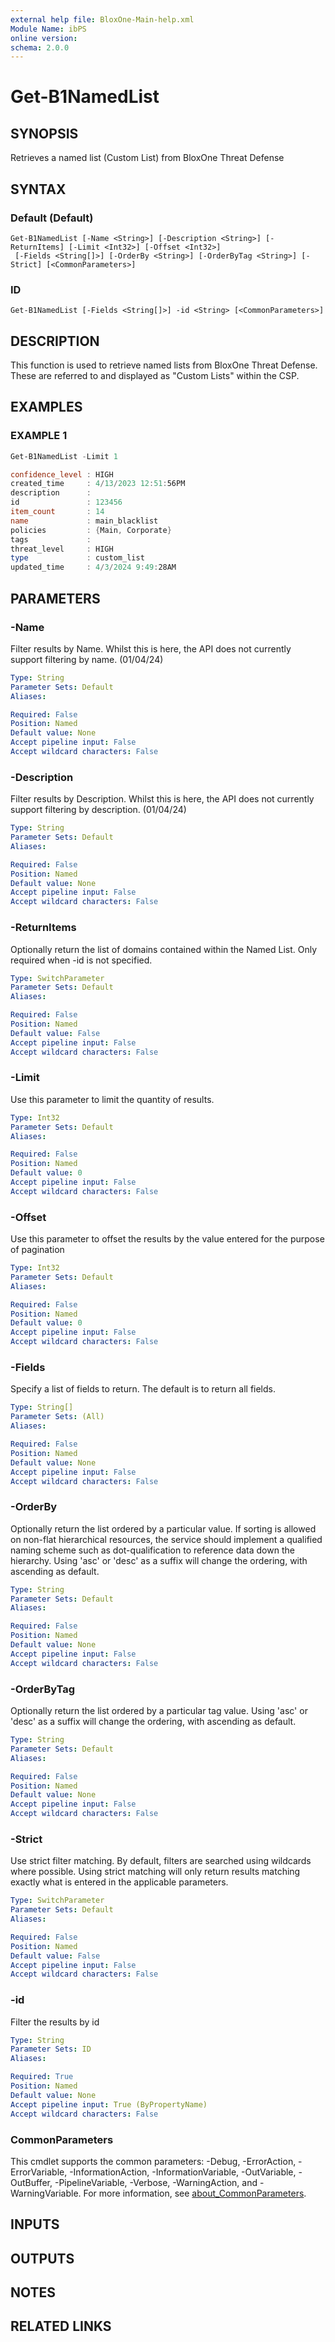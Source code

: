 ```yaml
---
external help file: BloxOne-Main-help.xml
Module Name: ibPS
online version:
schema: 2.0.0
---
```


# Get-B1NamedList

## SYNOPSIS
Retrieves a named list (Custom List) from BloxOne Threat Defense

## SYNTAX

### Default (Default)
```
Get-B1NamedList [-Name <String>] [-Description <String>] [-ReturnItems] [-Limit <Int32>] [-Offset <Int32>]
 [-Fields <String[]>] [-OrderBy <String>] [-OrderByTag <String>] [-Strict] [<CommonParameters>]
```

### ID
```
Get-B1NamedList [-Fields <String[]>] -id <String> [<CommonParameters>]
```

## DESCRIPTION
This function is used to retrieve named lists from BloxOne Threat Defense.
These are referred to and displayed as "Custom Lists" within the CSP.

## EXAMPLES

### EXAMPLE 1
```powershell
Get-B1NamedList -Limit 1

confidence_level : HIGH
created_time     : 4/13/2023 12:51:56PM
description      : 
id               : 123456
item_count       : 14
name             : main_blacklist
policies         : {Main, Corporate}
tags             : 
threat_level     : HIGH
type             : custom_list
updated_time     : 4/3/2024 9:49:28AM
```

## PARAMETERS

### -Name
Filter results by Name.
Whilst this is here, the API does not currently support filtering by name.
(01/04/24)

```yaml
Type: String
Parameter Sets: Default
Aliases:

Required: False
Position: Named
Default value: None
Accept pipeline input: False
Accept wildcard characters: False
```

### -Description
Filter results by Description.
Whilst this is here, the API does not currently support filtering by description.
(01/04/24)

```yaml
Type: String
Parameter Sets: Default
Aliases:

Required: False
Position: Named
Default value: None
Accept pipeline input: False
Accept wildcard characters: False
```

### -ReturnItems
Optionally return the list of domains contained within the Named List.
Only required when -id is not specified.

```yaml
Type: SwitchParameter
Parameter Sets: Default
Aliases:

Required: False
Position: Named
Default value: False
Accept pipeline input: False
Accept wildcard characters: False
```

### -Limit
Use this parameter to limit the quantity of results.

```yaml
Type: Int32
Parameter Sets: Default
Aliases:

Required: False
Position: Named
Default value: 0
Accept pipeline input: False
Accept wildcard characters: False
```

### -Offset
Use this parameter to offset the results by the value entered for the purpose of pagination

```yaml
Type: Int32
Parameter Sets: Default
Aliases:

Required: False
Position: Named
Default value: 0
Accept pipeline input: False
Accept wildcard characters: False
```

### -Fields
Specify a list of fields to return.
The default is to return all fields.

```yaml
Type: String[]
Parameter Sets: (All)
Aliases:

Required: False
Position: Named
Default value: None
Accept pipeline input: False
Accept wildcard characters: False
```

### -OrderBy
Optionally return the list ordered by a particular value.
If sorting is allowed on non-flat hierarchical resources, the service should implement a qualified naming scheme such as dot-qualification to reference data down the hierarchy.
Using 'asc' or 'desc' as a suffix will change the ordering, with ascending as default.

```yaml
Type: String
Parameter Sets: Default
Aliases:

Required: False
Position: Named
Default value: None
Accept pipeline input: False
Accept wildcard characters: False
```

### -OrderByTag
Optionally return the list ordered by a particular tag value.
Using 'asc' or 'desc' as a suffix will change the ordering, with ascending as default.

```yaml
Type: String
Parameter Sets: Default
Aliases:

Required: False
Position: Named
Default value: None
Accept pipeline input: False
Accept wildcard characters: False
```

### -Strict
Use strict filter matching.
By default, filters are searched using wildcards where possible.
Using strict matching will only return results matching exactly what is entered in the applicable parameters.

```yaml
Type: SwitchParameter
Parameter Sets: Default
Aliases:

Required: False
Position: Named
Default value: False
Accept pipeline input: False
Accept wildcard characters: False
```

### -id
Filter the results by id

```yaml
Type: String
Parameter Sets: ID
Aliases:

Required: True
Position: Named
Default value: None
Accept pipeline input: True (ByPropertyName)
Accept wildcard characters: False
```

### CommonParameters
This cmdlet supports the common parameters: -Debug, -ErrorAction, -ErrorVariable, -InformationAction, -InformationVariable, -OutVariable, -OutBuffer, -PipelineVariable, -Verbose, -WarningAction, and -WarningVariable. For more information, see [about_CommonParameters](http://go.microsoft.com/fwlink/?LinkID=113216).

## INPUTS

## OUTPUTS

## NOTES

## RELATED LINKS
